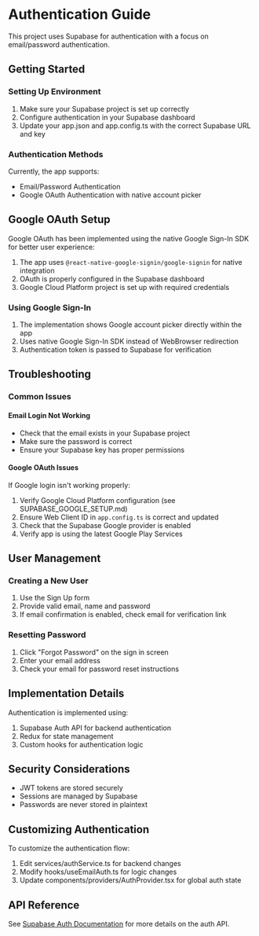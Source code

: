 # Authentication Guide

This project uses Supabase for authentication with a focus on email/password authentication.

## Getting Started

### Setting Up Environment

1. Make sure your Supabase project is set up correctly
2. Configure authentication in your Supabase dashboard
3. Update your app.json and app.config.ts with the correct Supabase URL and key

### Authentication Methods

Currently, the app supports:

- Email/Password Authentication
- Google OAuth Authentication with native account picker

## Google OAuth Setup

Google OAuth has been implemented using the native Google Sign-In SDK for better user experience:

1. The app uses `@react-native-google-signin/google-signin` for native integration
2. OAuth is properly configured in the Supabase dashboard
3. Google Cloud Platform project is set up with required credentials

### Using Google Sign-In

1. The implementation shows Google account picker directly within the app
2. Uses native Google Sign-In SDK instead of WebBrowser redirection
3. Authentication token is passed to Supabase for verification

## Troubleshooting

### Common Issues

#### Email Login Not Working

- Check that the email exists in your Supabase project
- Make sure the password is correct
- Ensure your Supabase key has proper permissions

#### Google OAuth Issues

If Google login isn't working properly:

1. Verify Google Cloud Platform configuration (see SUPABASE_GOOGLE_SETUP.md)
2. Ensure Web Client ID in `app.config.ts` is correct and updated
3. Check that the Supabase Google provider is enabled
4. Verify app is using the latest Google Play Services

## User Management

### Creating a New User

1. Use the Sign Up form
2. Provide valid email, name and password
3. If email confirmation is enabled, check email for verification link

### Resetting Password

1. Click "Forgot Password" on the sign in screen
2. Enter your email address
3. Check your email for password reset instructions

## Implementation Details

Authentication is implemented using:

1. Supabase Auth API for backend authentication
2. Redux for state management
3. Custom hooks for authentication logic

## Security Considerations

- JWT tokens are stored securely
- Sessions are managed by Supabase
- Passwords are never stored in plaintext

## Customizing Authentication

To customize the authentication flow:

1. Edit services/authService.ts for backend changes
2. Modify hooks/useEmailAuth.ts for logic changes
3. Update components/providers/AuthProvider.tsx for global auth state

## API Reference

See [Supabase Auth Documentation](https://supabase.com/docs/guides/auth) for more details on the auth API.

